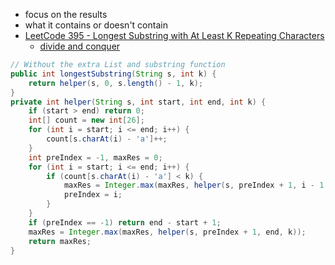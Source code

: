 - focus on the results
- what it contains or doesn't contain
- [LeetCode 395 - Longest Substring with At Least K Repeating Characters](https://leetcode.com/problems/longest-substring-with-at-least-k-repeating-characters/discuss/87761/Java-D-and-C-Solution)
  - [divide and conquer](https://leetcode.com/problems/longest-substring-with-at-least-k-repeating-characters/discuss/87761/Java-D-and-C-Solution)
```java
// Without the extra List and substring function
public int longestSubstring(String s, int k) {
    return helper(s, 0, s.length() - 1, k);
}
private int helper(String s, int start, int end, int k) {
    if (start > end) return 0;
    int[] count = new int[26];
    for (int i = start; i <= end; i++) {
        count[s.charAt(i) - 'a']++;
    }
    int preIndex = -1, maxRes = 0;
    for (int i = start; i <= end; i++) {
        if (count[s.charAt(i) - 'a'] < k) {
            maxRes = Integer.max(maxRes, helper(s, preIndex + 1, i - 1, k));
            preIndex = i;
        }
    }
    if (preIndex == -1) return end - start + 1;
    maxRes = Integer.max(maxRes, helper(s, preIndex + 1, end, k));
    return maxRes;
}
```





